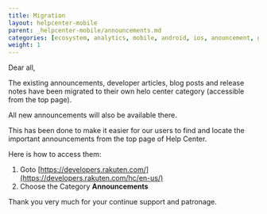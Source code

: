 ```yaml
---
title: Migration
layout: helpcenter-mobile
parent: _helpcenter-mobile/announcements.md
categories: [ecosystem, analytics, mobile, android, ios, anouncement, general, rem, sdk, migration]
weight: 1
---
```



Dear all,

The existing announcements, developer articles, blog posts and release notes have been migrated to their own helo center category (accessible from the top page). 

All new announcements will also be available there.

This has been done to make it easier for our users to find and locate the important announcements from the top page of Help Center.

Here is how to access them:

1. Goto [https://developers.rakuten.com/](https://developers.rakuten.com/hc/en-us/)
2. Choose the Category **Announcements**

Thank you very much for your continue support and patronage.